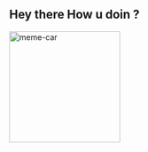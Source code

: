 ## Hey there How u doin ?

<img align="center" alt="meme-car" width="200px" src="https://encrypted-tbn0.gstatic.com/images?q=tbn:ANd9GcS6gXi9b5lIhk6AmhqnxbH6c30LEvO7RnXSHNJxtzUKm7jiEM1gc164-IAsreSEtpoqLLg&usqp=CAU">